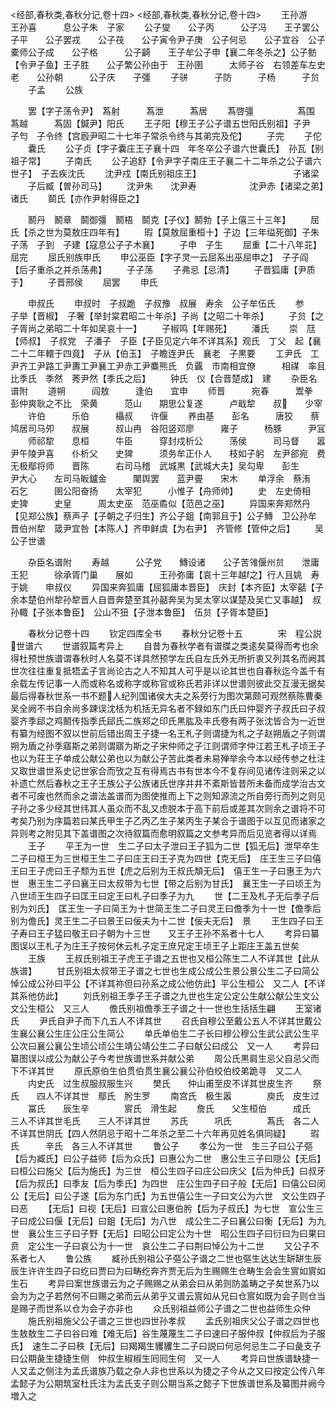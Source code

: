 <!-- { "loadSidebar": true } -->
<经部,春秋类,春秋分记,卷十四>
<经部,春秋类,春秋分记,卷十四>
　　王孙游　　王孙喜　　　息公子朱　子家
　　公子燮　　公子丙　　　公子冯　　王子罢公子平　　公子罢戎　　公子茷　　公子寅令尹子庚　公子何忌　　公子宜谷　公子橐师公子成　　公子格　　　公子齮　　王子牟公子申【襄二年冬杀之】公子鲂【令尹子鱼】王子胜　　公子繁公孙由于　王孙圉　　　太师子谷　右领差车左史老　　公孙朝　　　公子庆　　子彊
　　子骈　　　子防　　　子杨　　　子贠
　　子孟
　　公族

　　罢【字子荡令尹】　蒍射　　　蒍泄　　　蒍居
　　蒍啓彊　　　　　蒍围　　　蒍越　　　蒍固【鍼尹】阳氏
　　王子阳【穆王子公子谱五世阳氏别祖】子尹　子匄　子令终【宫廏尹昭二十七年子常杀令终与其弟完及佗】
　　子完
　　子佗
　　囊氏
　　公子贞【字子囊庄王子襄十四　年冬卒公子谱六世囊氏】　孙瓦【别祖子常】
　　子南氏
　　公子追舒【令尹字子南庄王子襄二十二年杀之公子谱六世子】　子去疾沈氏
　　沈尹戍【南氏别祖庄王】　　　　　　　　　　　子诸梁
　　子后臧【曽孙司马】
　　沈尹朱　　沈尹寿　　　　　　沈尹赤【诸梁之弟】诸氏
　　鬬氏【亦作尹射得臣之】

　　鬭丹　鬭章　鬬御彊　鬭梧　鬬克【子仪】鬭勃【子上僖三十三年】
　　屈氏【杀之世为莫敖庄四年有】
　　瑕【莫敖屈重桓十】子边【三年缢死御】子朱　子荡　子到　子建【寇息公子子木襄】
　　子申　子生
　　屈重【二十八年苝】　屈完
　　屈氏别族申氏
　　申公巫臣【字子灵一云屈系出巫屈申之】　子子阎【后子重杀之并杀荡弗】
　　子子荡
　　子弗忌【忌清】
　　子晋狐庸【尹质于】
　　子晋邢侯
　　屈罢
　　申氏

　　申叔氏
　　申叔时　子叔跪　子叔豫　叔展　寿余　公子牟伍氏
　　参　　　子举【晋椒】　子奢【举封棠君昭二十年杀】子尚【之昭二十年杀】
　　子贠【之子胥尚之弟昭二十年如吴哀十一】
　　子椒鸣【年赐死】
　　潘氏
　　崇　尫【师叔】　子叔党　子潘子　子臣【子臣见定六年不详其系】观氏　丁父　起【襄二十二年轘于四竟】　子从【伯玉】　子瞻连尹氏　襄老　子黒要
　　工尹氏　工尹齐工尹路工尹夀工尹襄工尹赤工尹麋熊氏　负覊　市南相宜僚　　　相禖　率且比季氏　季然　莠尹然【季氏之后】
　　钟氏　仪【合晋楚成】　建
　　杂臣名谱附
　　道朔　　　阎敖　　　逢伯　　宜申
　　师晋　　　宛春　　　鬻拳　　彭仲爽耿之不比　荣黄　　　范山　　期思公复遂　　　卢戢犂　　叔　　少宰
　　许伯　　　乐伯　　　欇叔　　许偃
　　养由基　　彭名　　　唐狡　　蔡鸠居司马夘　　叔展　　　叔山冉　谷阳竖邓廖　　　雍子　　　杨豚　　　尹冝
　　师祁犂　　息桓　　　牛臣　　　穿封戍析公　　　荡侯　　　司马督　　嚣尹午陵尹喜　　仆析父　　史猈　　　须务牟正仆人　　枝如子躬　左尹郤宛　费无极鄢将师　　晋陈　　　右司马稽　武城黒【武城大夫】吴勾卑　　彭生　　　尹大心　　左司马眅鑪金　　　闉舆罢　　蓝尹亹　　宋木
　　单浮余　蔡洧　　　　石乞　　　圉公阳奋扬　　太宰犯　　　小惟子【舟师帅】
　　史　左史倚相　史猈　　　史皇　　　周太史巫　范巫矞似【范邑之巫】
　　异国来奔郑然丹【见郑公族】蔡声子【子朝之子归生】齐公子鉏【南郭且于】公子鱄　卫公孙牟　晋伯州犂　箴尹宜咎【本陈人】齐申鲜虞【为右尹】　齐管修【管仲之后】
　　吴公子世谱

　　杂臣名谱附
　　寿越　　　公子党　　鱄设诸　　公子苦雂偃州贠　　泄庸　　　王犯　　　徐承胥门巢　　展如　　　王孙弥庸【哀十三年越之】行人且姚　寿于姚　　申叔仪
　　异国来奔狐庸【屈狐庸本晋臣】　庆封【本齐臣】太宰嚭【子余本楚伯州犂孙犂晋人自晋奔楚至其孙嚭奔吴为吴太宰以谋楚及吴亡又事越】　叔孙輙【子张本鲁臣】　公山不狃【子泄本鲁臣】　伍贠【子胥本楚臣】

　　春秋分记卷十四
　　钦定四库全书
　　春秋分记卷十五　　　　宋　程公説　世谱六
　　世谱叙篇考异上
　　自昔为春秋学者有谱牒之类逺矣莫得而考也余得杜预世族谱谓春秋时人名莫不详具然预学左氏自左氏外无所折衷又列其名而阙其世次往往重复抵牾孟子言尚论古之人不知其人可乎是以论其世也自春秋迄今盖千有余载左传记事一人而或称名或称字或称官或称氏若非详以世谱则彼此交互漫无据矣最后得春秋世系一书不题人纪列国诸侯大夫之系旁行为图次第颇可观然蔡陈曹秦吴全阙不书自余尚多踈误沈栝为机括无异名者不録如东门氏曰仲婴齐子叔氏曰子叔婴齐季郈之鸡鬭传指季氏郈氏二族郑之印氏黒肱及丰氏卷有两子张沈皆合为一近世有纂为经图不叙以世前后错出周王子捷一名王札子则谓捷为札之子赵朔盾之子则谓朔为盾之孙季寤斯之弟则谓寤为斯之子宋仲师之子江则谓师字仲江若王札子顷王子也以为荘王子单成公献公弟也以为献公子苦此类者未易殚举余今本以经传参之杜注又取世谱世系史记世家合而攷之互有得焉古书有世本今不复存间见诸传注则采之以补遗亡然后春秋之王子王族公子公族诸氏世序井井不紊斯皆昔所未备而成学治古文者不可废也然而余之谱法盖谱而为图使推而上下之则知源流之所自旁行而列之则见子孙之多少经其世纬其人虽众而不乱又虑脱本于高下前后或差其次则余之谱将不可考矣乃别为序篇若曰某氏甲生子乙丙乙生子某丙生子某合于谱图于以互见而诸家之异则考之附见其下盖谱图之次待叙篇而愈明叙篇之文参考异而后见览者得以详焉
　　王子
　　平王为一世　生二子曰太子泄曰王子狐为二世【狐无后】泄早卒生二子曰桓王为三世桓王生二子曰庄王曰王子克为四世【克无后】　庄王生三子曰僖王曰王子虎曰王子颓为五世【虎之后别为王叔氏頽无后】　僖王生一子曰惠王为六世　惠王生二子曰襄王曰太叔带为七世【带之后别为甘氏】　襄王生一子曰顷王为八世顷王生四子曰匡王曰定王曰札子曰季子为九
　　世【二王及札子无后季子后别为刘氏】　匡王生一子曰简王为十世简王生二子曰灵王曰儋季为十一世【儋季后别为儋氏】灵王生二子曰景王曰佞夫为十二世【佞夫无后】　景
　　王生四子曰王子寿曰王子猛曰敬王曰子朝为十三世　　又王子王孙不系者十七人
　　考异曰纂图误以王札子为庄王子按何休云札子定王庶兄定王顷王子上距庄王盖五世矣
　　王族
　　王叔氏别祖王子虎王子谱之五世也又桓公陈生二人不详其世【此从族谱】
　　甘氏别祖太叔带王子谱之七世也生成公成公生景公景公生二子曰简公悼公成公孙曰平公【不详其祢但曰孙系之成公他仿此】平公生桓公　又二人【不详其系他仿此】
　　刘氏别祖王季子王子谱之九世也生定公定公生献公献公生文公文公生桓公　又三人
　　儋氏别祖儋季王子谱之十一世也生括括生翩
　　王室诸氏
　　尹氏自尹子而下凢五人不详其世
　　召氏自穆公至戴公五人不详其世戴公生襄公襄公生庄公庄公生简公
　　单氏单伯生二子长曰穆公穆公生武公武公生平公次曰襄公襄公生顷公顷公生靖公靖公生二子曰献公曰成公　又一人
　　考异曰纂图误以成公为献公子今考世族谱世系并献公弟
　　周公氏黒肩生忌父自忌父而下不详其世
　　原氏原伯生伯贯伯贯生襄公襄公孙伯绞伯绞弟跪寻　又二人
　　内史氏　过生叔服叔服生兴
　　樊氏　　仲山甫至皮不详其世皮生齐
　　祭氏　　四人不详其世　鄢氏　肹生罗
　　南宫氏　极生嚣　　　　庾氏　皮生过
　　冨氏　　辰生辛　　　　賔氏　滑生起
　　詹氏　　父生桓伯　　　成氏　三人不详其世毛氏　　三人不详其世
　　苏氏　　　巩氏　　　　蒍氏　各二人不详其世阴氏【四人然阴忌于昭十二年杀之至二十六年再见姓名俱同疑】
　　瑕氏　　　辛氏　各三人不详其世
　　鲁公子
　　孝公为一世　生三子曰公子彄【后为臧氏】曰公子益师【后为众氏】曰惠公为二世　惠公生三子曰隠公【无后】曰桓公曰施父【后为施氏】为三世　桓公生四子曰庄公曰庆父【后为仲氏】曰叔牙【后为叔氏】曰季友【后为季氏】为四世　庄公生四子曰子般【无后】曰僖公曰闵公【无后】曰公子遂【后为东门氏】为五世僖公生一子曰文公为六世　文公生四子曰恶
　　【无后】曰视【无后】曰宣公曰惠伯肹【后为子叔氏】为七世　宣公生三子曰成公曰偃【无后】曰鉏【无后】为八世　成公生二子曰襄公曰衡【无后】为九世　襄公生三子曰子野【无后】曰昭公曰定公为十世　昭公生四子曰衍曰为曰果曰贲　定公生一子曰哀公为十一世　哀公生二子曰荆曰悼公为十二世
　　又公子不系者七人
　　鲁公族
　　臧孙氏别祖公子彄公子谱之二世也彄生达达生缾缾生辰辰生许许生四子曰纥曰贾曰为曰畴纥奔齐贾无后为生赐赐生仓畴生会会生賔如賔如生石
　　考异曰案世族谱云为之子赐赐之从弟会曰从弟则防盖畴之子矣世系乃以会为为之子若然何不曰赐之弟而云从弟乎又谱云賔如从兄曰仓賔如既为会子则仓当是赐子而世系以仓为会子亦非也
　　众氏别祖益师公子谱之二世也益师生众仲
　　施氏别祖施父公子谱之三世也四世孙孝叔
　　孟氏别祖庆父公子谱之四世也生敖敖生二子曰谷曰难【难无后】谷生蔑蔑生二子曰速曰子服仲叔【仲叔后为子服氏】　速生二子曰秩【无后】曰羯羯生貜貜生二子曰説曰何忌何忌生二子曰彘支子曰公期彘生捷捷生侧　仲叔生椒椒生囘囘生何　又一人
　　考异曰世族谱缺捷一人又孟之侧注为孟氏谱族乃载之杂人非也世系以为捷之子今从之又曰按定公传八年孟懿子为公期筑室杜氏注为孟氏支子则公期当系之懿子下世族谱世系及纂图并阙今増入之
